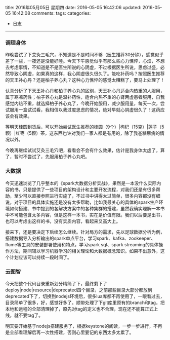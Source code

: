 title: 2016年05月05日 星期四
date: 2016-05-05 16:42:06
updated: 2016-05-05 16:42:08
comments: 
tags:
categories:
- 日志

---

### 调理身体

昨晚尝试了下艾灸三毛穴，不知道是不是时间不够（医生推荐30分钟），感觉似乎差了一些，一夜还是没能好睡。今天下午感觉似乎有那么些心力憔悴，心烦，不想去考虑事情，不知道是不是医生所说的心阴虚，不过根据医生所说，思虑过盛，必然导致心阴虚，如果真的这样，我心阴虚很久很久了。能吃补药吗？按照医生推荐的天王补心丹？还是柏子养心丸？这种心力憔悴的感觉太糟糕了，要马上处理了！

认真分析了下天王补心丹和柏子养心丸的区别，天王补心丹适合内热重的人服用，属于寒凉药性；柏子养心丸是温补药性，适合内热不重的心肾两虚患者服用，自我感觉内热不重，就选择柏子养心丸了，今晚开始服用，减少服用量，每天一次，尝试服用一盒试试看，我相信以我过度思虑的情况，绝对早就心阴虚很久了！这药应该会有效果。

等明天桂圆到货后，可以开始尝试医生推荐的桂圆（9个）|枸杞（15克）|莲子（5颗）|红枣（5颗）茶，这东西也许对我们一家人都是有用的，除了我爸糖尿病的情况以外。

今晚再继续试试艾灸三毛穴吧，看看会不会有什么效果，估计是我身体太虚了，算了，暂时不尝试了，先服用柏子养心丸吧。

### 大数据

今天迅速浏览了几乎整本的《spark大数据分析实战》，果然是一本没什么实际内容的书，只是提供了一些项目的架构设计和主要开发流程，对我们还是有很多帮助，至少可以直接参照进行实施了，不过书中讲得太过简单，很多内容都没有细说，对于项目的具体实施还是没有太多帮助，比如我最关心的具体的spark生产环境如何搭建、书中提到的各解决方案中的各种集群的搭建，虽然我确实理解一本书中不可能包含太多内容，但是这样一本书，实在是价值有限。我们以后要是出书，也可以考虑出这样的书，没有实质内容，看起来又高大上。

接来下，还是要决定下后续怎么继续。针对局方的需求，先以足球数据分析为例，搭建数据导入分析输出的spark单点平台，学习spark、kafka、zookeeper、flume等工具的安装部署使用和特点，学习spark sql、spark streaming的具体操作方法，期间辅以学习机器学习的相关理论和大数据概念知识。如果不出意外，这个计划应该可以持续一段时间了。

### 云图智

今天把整个代码目录重新划分精简了下，最终剩下了deploy|node|resource|deprecated四个目录，之前那些目录大部分都放到deprecated下了，切换到nodejs环境后，很多lua库都不再使用了，一眼看过去，目录简单了很多，好，感觉好多了。顺带处理了下git库里原有的branch和tag，把本地和远程的全部清理掉了，原先对tag的定义也不合理，现在还不能算正式上线，就不要tag了。

明天要开始基于nodejs搭建服务了，根据keystone的阅读，一步一步进行，不再是全部看理解后再一次性搭建，否则心里要记的东西太多太累了。